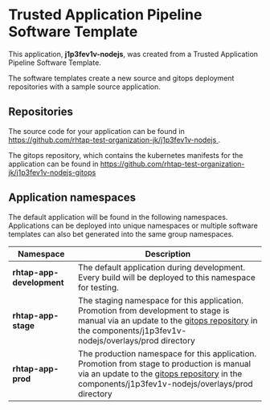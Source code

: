 # Trusted Application Pipeline Software Template

This application, **j1p3fev1v-nodejs**, was created from a Trusted Application Pipeline Software Template.

The software templates create a new source and gitops deployment repositories with a sample source application. 

## Repositories

The source code for your application can be found in [https://github.com/rhtap-test-organization-jk/j1p3fev1v-nodejs ](https://github.com/rhtap-test-organization-jk/j1p3fev1v-nodejs ).
 
The gitops repository, which contains the kubernetes manifests for the application can be found in 
[https://github.com/rhtap-test-organization-jk/j1p3fev1v-nodejs-gitops ](https://github.com/rhtap-test-organization-jk/j1p3fev1v-nodejs-gitops ) 

## Application namespaces 

The default application will be found in the following namespaces. Applications can be deployed into unique namespaces or multiple software templates can also bet generated into the same group namespaces.  

|  Namespace   |  Description   |  
| -------- | -------- |   
| **rhtap-app-development** | The default application during development. Every build will be deployed to this namespace for testing. | 
| **rhtap-app-stage** | The staging namespace for this application. Promotion from development to stage is manual via an update to the [gitops repository](https://github.com/rhtap-test-organization-jk/j1p3fev1v-nodejs-gitops ) in the components/j1p3fev1v-nodejs/overlays/prod directory |  
| **rhtap-app-prod** | The production namespace for this application. Promotion from stage to production is manual via an update to the [gitops repository](https://github.com/rhtap-test-organization-jk/j1p3fev1v-nodejs-gitops ) in the components/j1p3fev1v-nodejs/overlays/prod directory | 